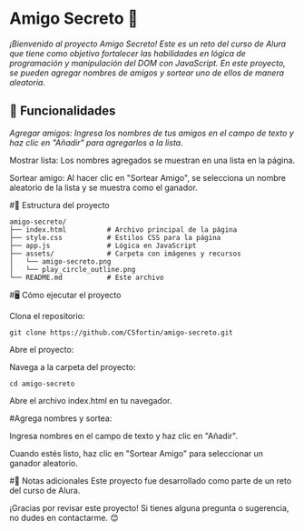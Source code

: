 # Amigo Secreto 🎁
_¡Bienvenido al proyecto Amigo Secreto! Este es un reto del curso de Alura que tiene como objetivo fortalecer las habilidades en lógica de programación y manipulación del DOM con JavaScript.
En este proyecto, se pueden agregar nombres de amigos  y sortear uno de ellos de manera aleatoria._

## 🚀 Funcionalidades
_Agregar amigos: Ingresa los nombres de tus amigos en el campo de texto y haz clic en "Añadir" para agregarlos a la lista._

Mostrar lista: Los nombres agregados se muestran en una lista en la página.

Sortear amigo: Al hacer clic en "Sortear Amigo", se selecciona un nombre aleatorio de la lista y se muestra como el ganador.


#📂 Estructura del proyecto
```
amigo-secreto/
├── index.html          # Archivo principal de la página
├── style.css           # Estilos CSS para la página
├── app.js              # Lógica en JavaScript
├── assets/             # Carpeta con imágenes y recursos
│   └── amigo-secreto.png
│   └── play_circle_outline.png
└── README.md           # Este archivo
```

#🖥️ Cómo ejecutar el proyecto

Clona el repositorio:

```
git clone https://github.com/CSfortin/amigo-secreto.git
```

Abre el proyecto:

Navega a la carpeta del proyecto:
```
cd amigo-secreto
```

Abre el archivo index.html en tu navegador.

#Agrega nombres y sortea:

Ingresa nombres en el campo de texto y haz clic en "Añadir".

Cuando estés listo, haz clic en "Sortear Amigo" para seleccionar un ganador aleatorio.

#📝 Notas adicionales
Este proyecto fue desarrollado como parte de un reto del curso de Alura.

¡Gracias por revisar este proyecto! Si tienes alguna pregunta o sugerencia, no dudes en contactarme. 😊
